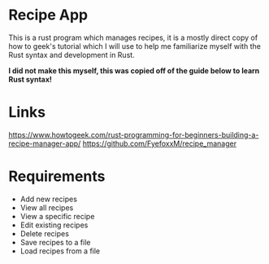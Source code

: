# Recipe App
This is a rust program which manages recipes, it is a mostly direct copy of how to geek's tutorial which I will use to help me familiarize myself with the Rust syntax and development in Rust.

**I did not make this myself, this was copied off of the guide below to learn Rust syntax!**

# Links
https://www.howtogeek.com/rust-programming-for-beginners-building-a-recipe-manager-app/
https://github.com/FyefoxxM/recipe_manager

# Requirements
 - Add new recipes
 - View all recipes
 - View a specific recipe
 - Edit existing recipes
 - Delete recipes
 - Save recipes to a file
 - Load recipes from a file